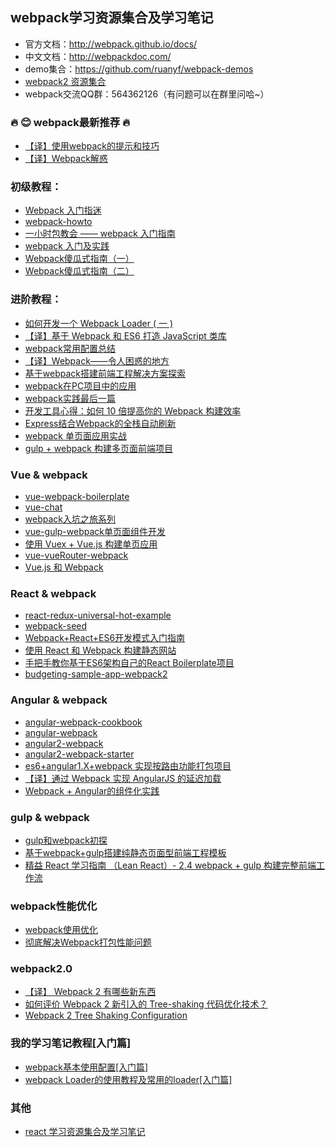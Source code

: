 ## webpack学习资源集合及学习笔记

* 官方文档：http://webpack.github.io/docs/
* 中文文档：http://webpackdoc.com/
* demo集合：https://github.com/ruanyf/webpack-demos
* [webpack2 资源集合](./webpack2/README.md)
* webpack交流QQ群：564362126（有问题可以在群里问哈~）


### :fire: :blush: webpack最新推荐 :fire:
- [【译】使用webpack的提示和技巧](./webpack-trick.md)
- [【译】Webpack解惑](https://zhuanlan.zhihu.com/p/24744677)

### 初级教程：
- [Webpack 入门指迷](http://segmentfault.com/a/1190000002551952)
- [webpack-howto](https://github.com/petehunt/webpack-howto)
- [一小时包教会 —— webpack 入门指南](http://www.cnblogs.com/vajoy/p/4650467.html)
- [webpack 入门及实践](http://www.w3ctech.com//topic/1557)
- [Webpack傻瓜式指南（一）](https://zhuanlan.zhihu.com/p/20367175)
- [Webpack傻瓜式指南（二）](https://zhuanlan.zhihu.com/p/20397902)

### 进阶教程：
- [如何开发一个 Webpack Loader ( 一 )](http://www.alloyteam.com/2016/01/webpack-loader-1/)
- [【译】基于 Webpack 和 ES6 打造 JavaScript 类库](https://github.com/cssmagic/blog/issues/56)
- [webpack常用配置总结](http://www.h-simon.com/42/)
- [【译】Webpack——令人困惑的地方](https://github.com/chemdemo/chemdemo.github.io/issues/13)
- [基于webpack搭建前端工程解决方案探索](https://github.com/chemdemo/chemdemo.github.io/issues/10)
- [webpack在PC项目中的应用](https://github.com/icepy/none-writing/issues/25)
- [webpack实践最后一篇](https://github.com/icepy/none-writing/issues/34)
- [开发工具心得：如何 10 倍提高你的 Webpack 构建效率](https://segmentfault.com/a/1190000005770042)
- [Express结合Webpack的全栈自动刷新](http://acgtofe.com/posts/2016/02/full-live-reload-for-express-with-webpack)
- [webpack 单页面应用实战](https://segmentfault.com/a/1190000005866410)
- [gulp + webpack 构建多页面前端项目](https://segmentfault.com/a/1190000003969465)

### Vue & webpack
- [vue-webpack-boilerplate](https://github.com/vuejs-templates/webpack)
- [vue-chat](https://github.com/Coffcer/vue-chat)
- [webpack入坑之旅系列](http://guowenfh.github.io/2016/03/24/vue-webpack-01-base/)
- [vue-gulp-webpack单页面组件开发](https://github.com/JsAaron/vue-analysis)
- [使用 Vuex + Vue.js 构建单页应用 ](https://segmentfault.com/a/1190000005891026)
- [vue-vueRouter-webpack](https://github.com/vingojw/vue-vueRouter-webpack)
- [Vue.js 和 Webpack](http://div.io/topic/1343?page=1#5517)

### React & webpack
- [react-redux-universal-hot-example](https://github.com/erikras/react-redux-universal-hot-example)
- [webpack-seed](https://github.com/chemdemo/webpack-seed)
- [Webpack+React+ES6开发模式入门指南](http://www.cnblogs.com/skylar/p/React-Webpack-ES6.html)
- [使用 React 和 Webpack 构建静态网站](http://www.oschina.net/translate/react-static-site)
- [手把手教你基于ES6架构自己的React Boilerplate项目](https://segmentfault.com/a/1190000005037309)
- [budgeting-sample-app-webpack2](https://github.com/ModusCreateOrg/budgeting-sample-app-webpack2)

### Angular & webpack
- [angular-webpack-cookbook](http://dmachat.github.io/angular-webpack-cookbook/)
- [angular-webpack](https://github.com/preboot/angular-webpack)
- [angular2-webpack](https://github.com/preboot/angular2-webpack)
- [angular2-webpack-starter](https://github.com/AngularClass/angular2-webpack-starter)
- [es6+angular1.X+webpack 实现按路由功能打包项目](https://segmentfault.com/a/1190000004358725)
- [【译】通过 Webpack 实现 AngularJS 的延迟加载](https://segmentfault.com/a/1190000004514747)
- [Webpack + Angular的组件化实践](https://segmentfault.com/a/1190000003915443)

### gulp & webpack
- [gulp和webpack初探](https://segmentfault.com/a/1190000005855715)
- [基于webpack+gulp搭建纯静态页面型前端工程模板](https://segmentfault.com/a/1190000003109948)
- [精益 React 学习指南 （Lean React）- 2.4 webpack + gulp 构建完整前端工作流](https://segmentfault.com/a/1190000005657651)

### webpack性能优化
- [webpack使用优化](http://web.jobbole.com/84847/)
- [彻底解决Webpack打包性能问题](https://zhuanlan.zhihu.com/p/21748318?refer=starkwang)

### webpack2.0
- [【译】 Webpack 2 有哪些新东西](https://github.com/cssmagic/blog/issues/58)
- [如何评价 Webpack 2 新引入的 Tree-shaking 代码优化技术？](https://www.zhihu.com/question/41922432)
- [Webpack 2 Tree Shaking Configuration](https://medium.com/modus-create-front-end-development/webpack-2-tree-shaking-configuration-9f1de90f3233#.hqv8bdir5)


### 我的学习笔记教程[入门篇]
- [webpack基本使用配置[入门篇]](https://github.com/yuejianjian/webpack)
- [webpack Loader的使用教程及常用的loader[入门篇]](https://github.com/lengziyu/learn-webpack/issues/2)


### 其他
- [react 学习资源集合及学习笔记](https://github.com/lengziyu/learn-react)

